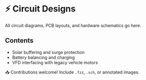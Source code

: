 # ⚡ Circuit Designs

All circuit diagrams, PCB layouts, and hardware schematics go here.

## Contents
- Solar buffering and surge protection
- Battery balancing and charging
- VFD interfacing with legacy vehicle motors

📥 Contributions welcome! Include `.fzz`, `.sch`, or annotated images.

